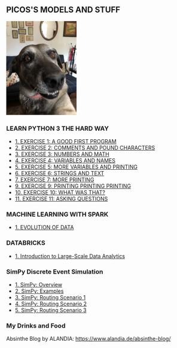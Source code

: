 ## PICOS'S MODELS AND STUFF

<p><img style="width:auto; height:250px" src="Picos.JPEG" alt="alt text"></p>

<!-- This is commented out... 

## Welcome to GitHub Pages

You can use the [editor on GitHub](https://github.com/Hernan77/Hernan77.github.io/edit/master/index.md) to maintain and preview the content for your website in Markdown files.

Whenever you commit to this repository, GitHub Pages will run [Jekyll](https://jekyllrb.com/) to rebuild the pages in your site, from the content in your Markdown files.

### Markdown

Markdown is a lightweight and easy-to-use syntax for styling your writing. It includes conventions for

```markdown
Syntax highlighted code block

# Header 1
## Header 2
### Header 3

- Bulleted
- List

1. Numbered
2. List

**Bold** and _Italic_ and `Code` text

[Link](url) and ![Image](src)
```
-->
### LEARN PYTHON 3 THE HARD WAY
- [1. EXERCISE 1: A GOOD FIRST PROGRAM](LEARN_PYTHON_3_THE_HARD_WAY/EXERCISE_1_A_GOOD_FIRST_PROGRAM.html)
- [2. EXERCISE 2: COMMENTS AND POUND CHARACTERS](LEARN_PYTHON_3_THE_HARD_WAY/EXERCISE_2_COMMENTS_AND_POUND_CHARACTERS.html)
- [3. EXERCISE 3: NUMBERS AND MATH](LEARN_PYTHON_3_THE_HARD_WAY/EXERCISE_3_NUMBERS_AND_MATH.html)
- [4. EXERCISE 4: VARIABLES AND NAMES](LEARN_PYTHON_3_THE_HARD_WAY/EXERCISE_4_VARIABLES_AND_NAMES.html)
- [5. EXERCISE 5: MORE VARIABLES AND PRINTING](LEARN_PYTHON_3_THE_HARD_WAY/EXERCISE_5_MORE_VARIABLES_AND_PRINTING.html)
- [6. EXERCISE 6: STRINGS AND TEXT](LEARN_PYTHON_3_THE_HARD_WAY/EXERCISE_6_STRINGS_AND_TEXT.html)
- [7. EXERCISE 7: MORE PRINTING](LEARN_PYTHON_3_THE_HARD_WAY/EXERCISE_7_MORE_PRINTING.html)
- [9. EXERCISE 9: PRINTING PRINTING PRINTING](LEARN_PYTHON_3_THE_HARD_WAY/EXERCISE_9_PRINTING_PRINTING_PRINTING.html)
- [10. EXERCISE 10: WHAT WAS THAT?](LEARN_PYTHON_3_THE_HARD_WAY/EXERCISE_10_WHAT_WAS_THAT.html)
- [11. EXERCISE 11: ASKING QUESTIONS](LEARN_PYTHON_3_THE_HARD_WAY/EXERCISE_11_ASKING_QUESTIONS.html)

### MACHINE LEARNING WITH SPARK
- [1. EVOLUTION OF DATA](MACHINE_LEARNING_WITH_SPARK/EVOLUTION_OF_DATA.html)
  
### DATABRICKS
- [1. Introduction to Large-Scale Data Analytics](DATABRICKS/Introduction_to_Large_Scale_Data_Analytics.html)

### SimPy Discrete Event Simulation
- [1. SimPy: Overview](SIMPY_DISCRETE_EVENT_SIMULATION/SimPy_Overview.html)
- [2. SimPy: Examples](SIMPY_DISCRETE_EVENT_SIMULATION/SimPy_Examples.html)
- [3. SimPy: Routing Scenario 1](SIMPY_DISCRETE_EVENT_SIMULATION/Routing_Scenario_1.html)
- [4. SimPy: Routing Scenario 2](SIMPY_DISCRETE_EVENT_SIMULATION/Routing_Scenario_2.html)
- [5. SimPy: Routing Scenario 3](SIMPY_DISCRETE_EVENT_SIMULATION/Routing_Scenario_3.html)

### My Drinks and Food
Absinthe Blog by ALANDIA: https://www.alandia.de/absinthe-blog/

<!--### Lancaster University Mathematical Programming
- [1.Intrduction and Problem Formulation](Lancaster University Mathematical Programming/Introduction_and_Problem_Formulation.html)-->

<!--### Python Data Analytics
- [1.An Introduction to Data Analysis](Python Data Analytics/An_Introduction_to_Data_Analysis.html)
- [2.Introduction to the Python World](Python Data Analytics/Introduction_to_the_Python_World.html)-->

<!--### Discrete Event Simulation Using Extendsim 8
- [1.Introduction to Modeling and Simulation](Discrete Event Simulation Using Extendsim 8/Introduction_to_Modeling_and_Simulation.html)
- [2.Step by Step Discrete Event Simulation](Discrete Event Simulation Using Extendsim 8/Step_by_Step_Discrete_Event_Simulation.html)-->

<!--### Discrete Event Simulation Using SimPy
- [1.Installation and Tutorial](Discrete Event Simulation Using SimPy/SimPy_Installation_and_Tutorial.html)
- [2.Topical Guides](Discrete Event Simulation Using SimPy/SimPy_Topical_Guides.html)
- [3.Example: Bank](Discrete Event Simulation Using SimPy/SimPy_Example_Bank.html)
- [4.Example: Movies](Discrete Event Simulation Using SimPy/SimPy_Example_Movies.html)-->

<!--### Learning Spark Lightning Fast Data Analysis
- [Learning Spark Lightning Fast Data Analysis (Introduction to Data Analysis with Spark)](Learning Spark Lightning Fast Data Analysis (Introduction to Data Analysis with Spark).html)
- [Learning Spark Lightning Fast Data Analysis (Downloading Spark and Getting Started)](Learning Spark Lightning Fast Data Analysis (Downloading Spark and Getting Started).html)
- [Learning Spark Lightning Fast Data Analysis (Programming with RDDs)](Learning Spark Lightning Fast Data Analysis (Programming with RDDs).html)-->

<!--### Data Science: Python for Data Science and Machine Learning Bootcamp
- [Udemy: Python for Data Science and Machine Learning Bootcamp (Python Crash Course)](01-Python Crash Course.html)
- [Udemy: Python for Data Science and Machine Learning Bootcamp (Python Crash Course Exercises)](01-Python Crash Course Exercises.html)
- [Udemy: Python for Data Science and Machine Learning Bootcamp (NumPy Arrays)](01-NumPy Arrays.html)
- [Udemy: Python for Data Science and Machine Learning Bootcamp (Numpy Indexing and Selection)](02-Numpy Indexing and Selection.html)
- [Udemy: Python for Data Science and Machine Learning Bootcamp (Numpy Operations)](03-Numpy Operations.html)
- [Udemy: Python for Data Science and Machine Learning Bootcamp (Numpy Exercises)](04-Numpy Exercises.html)-->

<!--### Beginning Apache Spark Using Azure Databricks
- [1.Introduction to Large-Scale Data Analytics](Beginning Apache Spark Using Azure Databricks/Introduction_To_Large_Scale_Data_Analytics.html)-->

<!--### Machine Learning with PySpark
- [1.Evolution of Data](Machine Learning with Spark/Evolution_of_Data.html)
- [2.Introduction to Machine Learning](Machine Learning with Spark/Introduction_to_Machine_Learning.html)
- [3.Data Processing](Machine Learning with Spark/Data_Processing.html)
- [4.Linear Regression](Machine Learning with Spark/Linear_Regression.html)
- [5.Logistic Regression](Machine Learning with Spark/Logistic_Regression.html)
- [6.Random Forests](Machine Learning with Spark/Random_Forests.html)
- [7.Recommender Systems](Machine Learning with Spark/Recommender_Systems.html)
- [8.Clustering](Machine Learning with Spark/Clustering.html)
- [9.Natural Language Processing](Machine Learning with Spark/Natural_Language_Processing.html)-->

<!--### Beginning MLOps with MLFlow
- [Beginning MLOPs with MLFlow (Getting Started Data Analysis)](Beginning MLOps with MLFlow (Getting Started Data Analysis).html)
- [Beginning MLOPs with MLFlow (Building Models)](Beginning MLOps with MLFlow (Building Models).html)-->

<!--### Optimization: Metaheuristics (Databricks)
- [Parallel Simulated Annealing MASTER (Udemy Optimizing Travelling Salesman and Vehicle Routing Problems)](PARALLEL_SA_MASTER.html)
- [Parallel Simulated Annealing SLAVE (Udemy Optimizing Travelling Salesman and Vehicle Routing Problems)](PARALLEL_SA_SLAVE.html)
- [Parallel Simulated Annealing Using UDF (Optimizing Travelling Salesman and Vehicle Routing Problems)](PARALLEL_SIMULATED_ANNEALING_USING_UDF.html)-->

<!--### Discrete Even Simulation: SimPy
- [SimPy (Introduction)](SimPy_Introduction.html)-->

<!-- This is  commented out... 
For more details see [GitHub Flavored Markdown](https://guides.github.com/features/mastering-markdown/).

### Jekyll Themes

Your Pages site will use the layout and styles from the Jekyll theme you have selected in your [repository settings](https://github.com/Hernan77/Hernan77.github.io/settings). The name of this theme is saved in the Jekyll `_config.yml` configuration file.

### Support or Contact

Having trouble with Pages? Check out our [documentation](https://help.github.com/categories/github-pages-basics/) or [contact support](https://github.com/contact) and we’ll help you sort it out.
-->

